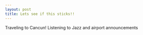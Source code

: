```yaml
---
layout: post
title: Lets see if this sticks!!
---
```


Traveling to Cancun! Listening to Jazz and airport announcements 
